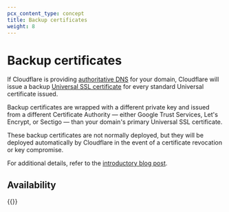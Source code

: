 ```yaml
---
pcx_content_type: concept
title: Backup certificates
weight: 8
---
```


# Backup certificates

If Cloudflare is providing [authoritative DNS](/dns/zone-setups/full-setup/) for your domain, Cloudflare will issue a backup [Universal SSL certificate](/ssl/edge-certificates/universal-ssl/) for every standard Universal certificate issued.

Backup certificates are wrapped with a different private key and issued from a different Certificate Authority — either Google Trust Services, Let's Encrypt, or Sectigo — than your domain's primary Universal SSL certificate.

These backup certificates are not normally deployed, but they will be deployed automatically by Cloudflare in the event of a certificate revocation or key compromise.

For additional details, refer to the [introductory blog post](https://blog.Khulnasoft.com/introducing-backup-certificates/).

## Availability

{{<feature-table id="ssl.backup_certificates">}}